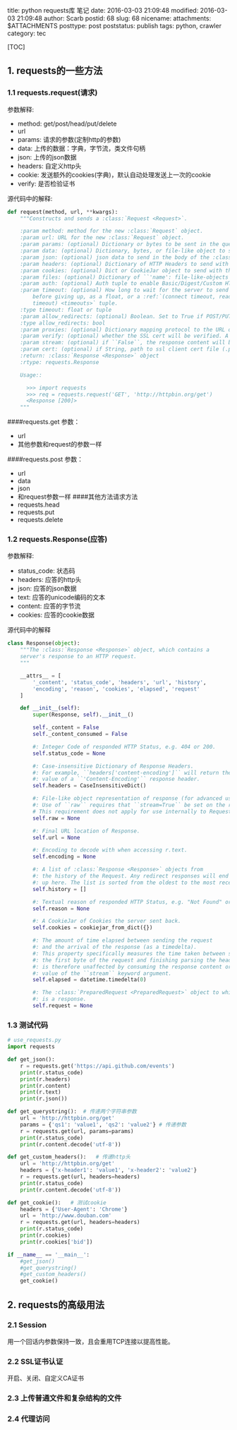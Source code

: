 title: python requests库 笔记 
date: 2016-03-03 21:09:48
modified: 2016-03-03 21:09:48
author: Scarb
postid: 68
slug: 68
nicename: 
attachments: $ATTACHMENTS
posttype: post
poststatus: publish
tags: python, crawler
category: tec

[TOC]

## 1. requests的一些方法
### 1.1 requests.request(请求)
参数解释:

 - method: get/post/head/put/delete
 - url
 - params: 请求的参数(定制http的参数)
 - data: 上传的数据：字典，字节流，类文件句柄
 - json: 上传的json数据
 - headers: 自定义http头
 - cookie: 发送额外的cookies(字典)，默认自动处理发送上一次的cookie
 - verify: 是否检验证书

源代码中的解释:
```python
def request(method, url, **kwargs):
    """Constructs and sends a :class:`Request <Request>`.

    :param method: method for the new :class:`Request` object.
    :param url: URL for the new :class:`Request` object.
    :param params: (optional) Dictionary or bytes to be sent in the query string for the :class:`Request`.
    :param data: (optional) Dictionary, bytes, or file-like object to send in the body of the :class:`Request`.
    :param json: (optional) json data to send in the body of the :class:`Request`.
    :param headers: (optional) Dictionary of HTTP Headers to send with the :class:`Request`.
    :param cookies: (optional) Dict or CookieJar object to send with the :class:`Request`.
    :param files: (optional) Dictionary of ``'name': file-like-objects`` (or ``{'name': ('filename', fileobj)}``) for multipart encoding upload.
    :param auth: (optional) Auth tuple to enable Basic/Digest/Custom HTTP Auth.
    :param timeout: (optional) How long to wait for the server to send data
        before giving up, as a float, or a :ref:`(connect timeout, read
        timeout) <timeouts>` tuple.
    :type timeout: float or tuple
    :param allow_redirects: (optional) Boolean. Set to True if POST/PUT/DELETE redirect following is allowed.
    :type allow_redirects: bool
    :param proxies: (optional) Dictionary mapping protocol to the URL of the proxy.
    :param verify: (optional) whether the SSL cert will be verified. A CA_BUNDLE path can also be provided. Defaults to ``True``.
    :param stream: (optional) if ``False``, the response content will be immediately downloaded.
    :param cert: (optional) if String, path to ssl client cert file (.pem). If Tuple, ('cert', 'key') pair.
    :return: :class:`Response <Response>` object
    :rtype: requests.Response

    Usage::

      >>> import requests
      >>> req = requests.request('GET', 'http://httpbin.org/get')
      <Response [200]>
    """
```
####requests.get
参数：

 - url
 - 其他参数和request的参数一样

####requests.post
参数：

 - url
 - data
 - json
 - 和request参数一样
####其他方法请求方法
 - requests.head
 - requests.put
 - requests.delete

### 1.2 requests.Response(应答)
参数解释:

 - status_code: 状态码
 - headers: 应答的http头
 - json: 应答的json数据
 - text: 应答的unicode编码的文本
 - content: 应答的字节流
 - cookies: 应答的cookie数据

源代码中的解释
```python
class Response(object):
    """The :class:`Response <Response>` object, which contains a
    server's response to an HTTP request.
    """

    __attrs__ = [
        '_content', 'status_code', 'headers', 'url', 'history',
        'encoding', 'reason', 'cookies', 'elapsed', 'request'
    ]

    def __init__(self):
        super(Response, self).__init__()

        self._content = False
        self._content_consumed = False

        #: Integer Code of responded HTTP Status, e.g. 404 or 200.
        self.status_code = None

        #: Case-insensitive Dictionary of Response Headers.
        #: For example, ``headers['content-encoding']`` will return the
        #: value of a ``'Content-Encoding'`` response header.
        self.headers = CaseInsensitiveDict()

        #: File-like object representation of response (for advanced usage).
        #: Use of ``raw`` requires that ``stream=True`` be set on the request.
        # This requirement does not apply for use internally to Requests.
        self.raw = None

        #: Final URL location of Response.
        self.url = None

        #: Encoding to decode with when accessing r.text.
        self.encoding = None

        #: A list of :class:`Response <Response>` objects from
        #: the history of the Request. Any redirect responses will end
        #: up here. The list is sorted from the oldest to the most recent request.
        self.history = []

        #: Textual reason of responded HTTP Status, e.g. "Not Found" or "OK".
        self.reason = None

        #: A CookieJar of Cookies the server sent back.
        self.cookies = cookiejar_from_dict({})

        #: The amount of time elapsed between sending the request
        #: and the arrival of the response (as a timedelta).
        #: This property specifically measures the time taken between sending
        #: the first byte of the request and finishing parsing the headers. It
        #: is therefore unaffected by consuming the response content or the
        #: value of the ``stream`` keyword argument.
        self.elapsed = datetime.timedelta(0)

        #: The :class:`PreparedRequest <PreparedRequest>` object to which this
        #: is a response.
        self.request = None
```
### 1.3 测试代码
```python
# use_requests.py
import requests

def get_json():
    r = requests.get('https://api.github.com/events')
    print(r.status_code)
    print(r.headers)
    print(r.content)
    print(r.text)
    print(r.json())

def get_querystring():  # 传递两个字符串参数
    url = 'http://httpbin.org/get'
    params = {'qs1': 'value1', 'qs2': 'value2'} # 传递参数
    r = requests.get(url, params=params)
    print(r.status_code)
    print(r.content.decode('utf-8'))

def get_custom_headers():   # 传递http头
    url = 'http://httpbin.org/get'
    headers = {'x-header1': 'value1', 'x-header2': 'value2'}
    r = requests.get(url, headers=headers)
    print(r.status_code)
    print(r.content.decode('utf-8'))

def get_cookie():   # 测试cookie
    headers = {'User-Agent': 'Chrome'}
    url = 'http://www.douban.com'
    r = requests.get(url, headers=headers)
    print(r.status_code)
    print(r.cookies)
    print(r.cookies['bid'])

if __name__ == '__main__':
    #get_json()
    #get_querystring()
    #get_custom_headers()
    get_cookie()
```
## 2. requests的高级用法
### 2.1 Session
用一个回话内参数保持一致，且会重用TCP连接以提高性能。
### 2.2 SSL证书认证
开启、关闭、自定义CA证书
### 2.3 上传普通文件和复杂结构的文件
### 2.4 代理访问
